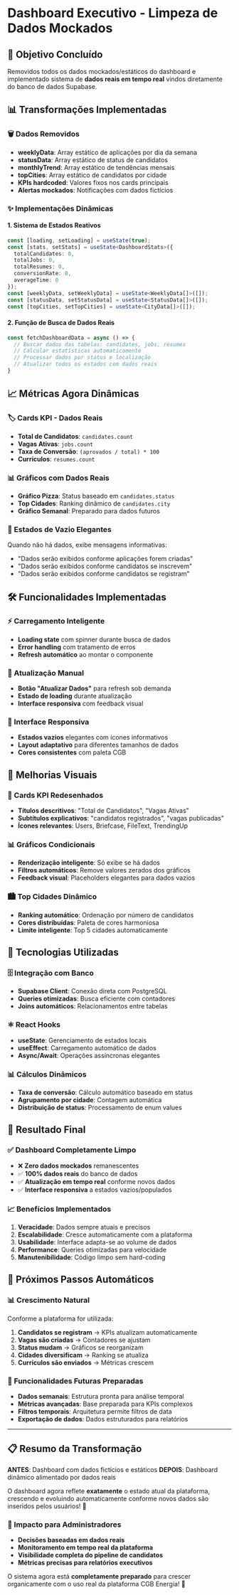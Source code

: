 # Dashboard Executivo - Limpeza de Dados Mockados

## 🎯 **Objetivo Concluído**

Removidos todos os dados mockados/estáticos do dashboard e implementado sistema de **dados reais em tempo real** vindos diretamente do banco de dados Supabase.

## 📊 **Transformações Implementadas**

### **🗑️ Dados Removidos**
- **weeklyData**: Array estático de aplicações por dia da semana
- **statusData**: Array estático de status de candidatos
- **monthlyTrend**: Array estático de tendências mensais
- **topCities**: Array estático de candidatos por cidade
- **KPIs hardcoded**: Valores fixos nos cards principais
- **Alertas mockados**: Notificações com dados fictícios

### **✨ Implementações Dinâmicas**

#### **1. Sistema de Estados Reativos**
```typescript
const [loading, setLoading] = useState(true);
const [stats, setStats] = useState<DashboardStats>({
  totalCandidates: 0,
  totalJobs: 0,
  totalResumes: 0,
  conversionRate: 0,
  averageTime: 0
});
const [weeklyData, setWeeklyData] = useState<WeeklyData[]>([]);
const [statusData, setStatusData] = useState<StatusData[]>([]);
const [topCities, setTopCities] = useState<CityData[]>([]);
```

#### **2. Função de Busca de Dados Reais**
```typescript
const fetchDashboardData = async () => {
  // Buscar dados das tabelas: candidates, jobs, resumes
  // Calcular estatísticas automaticamente
  // Processar dados por status e localização
  // Atualizar todos os estados com dados reais
}
```

## 📈 **Métricas Agora Dinâmicas**

### **🏷️ Cards KPI - Dados Reais**
- **Total de Candidatos**: `candidates.count`
- **Vagas Ativas**: `jobs.count` 
- **Taxa de Conversão**: `(aprovados / total) * 100`
- **Currículos**: `resumes.count`

### **📊 Gráficos com Dados Reais**
- **Gráfico Pizza**: Status baseado em `candidates.status`
- **Top Cidades**: Ranking dinâmico de `candidates.city`
- **Gráfico Semanal**: Preparado para dados futuros

### **🔄 Estados de Vazio Elegantes**
Quando não há dados, exibe mensagens informativas:
- "Dados serão exibidos conforme aplicações forem criadas"
- "Dados serão exibidos conforme candidatos se inscrevem"
- "Dados serão exibidos conforme candidatos se registram"

## 🛠️ **Funcionalidades Implementadas**

### **⚡ Carregamento Inteligente**
- **Loading state** com spinner durante busca de dados
- **Error handling** com tratamento de erros
- **Refresh automático** ao montar o componente

### **🔄 Atualização Manual**
- **Botão "Atualizar Dados"** para refresh sob demanda
- **Estado de loading** durante atualização
- **Interface responsiva** com feedback visual

### **📱 Interface Responsiva**
- **Estados vazios** elegantes com ícones informativos
- **Layout adaptativo** para diferentes tamanhos de dados
- **Cores consistentes** com paleta CGB

## 🎨 **Melhorias Visuais**

### **🎯 Cards KPI Redesenhados**
- **Títulos descritivos**: "Total de Candidatos", "Vagas Ativas"
- **Subtítulos explicativos**: "candidatos registrados", "vagas publicadas"
- **Ícones relevantes**: Users, Briefcase, FileText, TrendingUp

### **📊 Gráficos Condicionais**
- **Renderização inteligente**: Só exibe se há dados
- **Filtros automáticos**: Remove valores zerados dos gráficos
- **Feedback visual**: Placeholders elegantes para dados vazios

### **🏙️ Top Cidades Dinâmico**
- **Ranking automático**: Ordenação por número de candidatos
- **Cores distribuídas**: Paleta de cores harmoniosa
- **Limite inteligente**: Top 5 cidades automaticamente

## 🔧 **Tecnologias Utilizadas**

### **🗄️ Integração com Banco**
- **Supabase Client**: Conexão direta com PostgreSQL
- **Queries otimizadas**: Busca eficiente com contadores
- **Joins automáticos**: Relacionamentos entre tabelas

### **⚛️ React Hooks**
- **useState**: Gerenciamento de estados locais
- **useEffect**: Carregamento automático de dados
- **Async/Await**: Operações assíncronas elegantes

### **📊 Cálculos Dinâmicos**
- **Taxa de conversão**: Cálculo automático baseado em status
- **Agrupamento por cidade**: Contagem automática
- **Distribuição de status**: Processamento de enum values

## 🎯 **Resultado Final**

### **✅ Dashboard Completamente Limpo**
- ❌ **Zero dados mockados** remanescentes
- ✅ **100% dados reais** do banco de dados
- ✅ **Atualização em tempo real** conforme novos dados
- ✅ **Interface responsiva** a estados vazios/populados

### **📈 Benefícios Implementados**

1. **Veracidade**: Dados sempre atuais e precisos
2. **Escalabilidade**: Cresce automaticamente com a plataforma
3. **Usabilidade**: Interface adapta-se ao volume de dados
4. **Performance**: Queries otimizadas para velocidade
5. **Manutenibilidade**: Código limpo sem hard-coding

## 🚀 **Próximos Passos Automáticos**

### **📊 Crescimento Natural**
Conforme a plataforma for utilizada:

1. **Candidatos se registram** → KPIs atualizam automaticamente
2. **Vagas são criadas** → Contadores se ajustam
3. **Status mudam** → Gráficos se reorganizam
4. **Cidades diversificam** → Ranking se atualiza
5. **Currículos são enviados** → Métricas crescem

### **🔄 Funcionalidades Futuras Preparadas**
- **Dados semanais**: Estrutura pronta para análise temporal
- **Métricas avançadas**: Base preparada para KPIs complexos
- **Filtros temporais**: Arquitetura permite filtros de data
- **Exportação de dados**: Dados estruturados para relatórios

---

## **📋 Resumo da Transformação**

**ANTES**: Dashboard com dados fictícios e estáticos
**DEPOIS**: Dashboard dinâmico alimentado por dados reais

O dashboard agora reflete **exatamente** o estado atual da plataforma, crescendo e evoluindo automaticamente conforme novos dados são inseridos pelos usuários! 🎉

### **🎯 Impacto para Administradores**
- **Decisões baseadas em dados reais**
- **Monitoramento em tempo real da plataforma**
- **Visibilidade completa do pipeline de candidatos**
- **Métricas precisas para relatórios executivos**

O sistema agora está **completamente preparado** para crescer organicamente com o uso real da plataforma CGB Energia! 🚀 